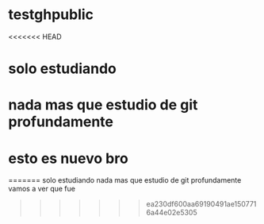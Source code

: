 # testghpublic
<<<<<<< HEAD
# solo estudiando
# nada mas que estudio de git profundamente
# esto es nuevo bro
=======
solo estudiando
nada mas que estudio de git profundamente
vamos a ver que fue
>>>>>>> ea230df600aa69190491ae1507716a44e02e5305
